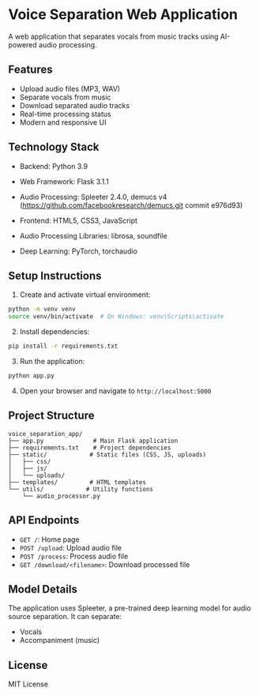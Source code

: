 # Voice Separation Web Application

A web application that separates vocals from music tracks using AI-powered audio processing.

## Features

- Upload audio files (MP3, WAV)
- Separate vocals from music
- Download separated audio tracks
- Real-time processing status
- Modern and responsive UI

## Technology Stack

- Backend: Python 3.9
- Web Framework: Flask 3.1.1
- Audio Processing: Spleeter 2.4.0, demucs v4 (https://github.com/facebookresearch/demucs.git  commit e976d93)

- Frontend: HTML5, CSS3, JavaScript
- Audio Processing Libraries: librosa, soundfile
- Deep Learning: PyTorch, torchaudio

## Setup Instructions

1. Create and activate virtual environment:
```bash
python -m venv venv
source venv/bin/activate  # On Windows: venv\Scripts\activate
```

2. Install dependencies:
```bash
pip install -r requirements.txt
```

3. Run the application:
```bash
python app.py
```

4. Open your browser and navigate to `http://localhost:5000`

## Project Structure

```
voice_separation_app/
├── app.py              # Main Flask application
├── requirements.txt    # Project dependencies
├── static/            # Static files (CSS, JS, uploads)
│   ├── css/
│   ├── js/
│   └── uploads/
├── templates/         # HTML templates
└── utils/            # Utility functions
    └── audio_processor.py
```

## API Endpoints

- `GET /`: Home page
- `POST /upload`: Upload audio file
- `POST /process`: Process audio file
- `GET /download/<filename>`: Download processed file

## Model Details

The application uses Spleeter, a pre-trained deep learning model for audio source separation. It can separate:
- Vocals
- Accompaniment (music)

## License

MIT License 
